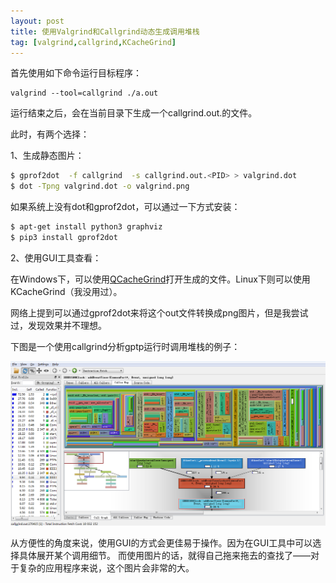 ```yaml
---
layout: post
title: 使用Valgrind和Callgrind动态生成调用堆栈
tag: [valgrind,callgrind,KCacheGrind]
---
```


<!--break-->

首先使用如下命令运行目标程序：

```
valgrind --tool=callgrind ./a.out

```

运行结束之后，会在当前目录下生成一个callgrind.out.<PID>的文件。

此时，有两个选择：

1、生成静态图片：

```bash
$ gprof2dot  -f callgrind  -s callgrind.out.<PID> > valgrind.dot
$ dot -Tpng valgrind.dot -o valgrind.png
```

如果系统上没有dot和gprof2dot，可以通过一下方式安装：

```bash
$ apt-get install python3 graphviz
$ pip3 install gprof2dot

```

2、使用GUI工具查看：

在Windows下，可以使用[QCacheGrind](https://sourceforge.net/projects/qcachegrindwin/)打开生成的文件。Linux下则可以使用KCacheGrind（我没用过）。

网络上提到可以通过gprof2dot来将这个out文件转换成png图片，但是我尝试过，发现效果并不理想。

下图是一个使用callgrind分析gptp运行时调用堆栈的例子：

![TSN](../public/2021/04/30/callgrind.png)

从方便性的角度来说，使用GUI的方式会更佳易于操作。因为在GUI工具中可以选择具体展开某个调用细节。
而使用图片的话，就得自己拖来拖去的查找了——对于复杂的应用程序来说，这个图片会非常的大。
